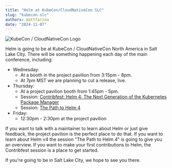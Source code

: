 ```yaml
---
title: "Helm at KubeCon/CloudNativeCon SLC"
slug: "kubecon-slc"
authors: mattfarina
date: "2024-11-07"
---
```


![KubeCon / CloudNativeCon Logo](/img/kubecon.png)

Helm is going to be at KubeCon / CloudNativeCon North America in Salt Lake City. There will be something happening each day of the main conference, including:
<!-- truncate -->

* Wednesday: 
  * At a booth in the project pavilion from 3:15pm - 8pm.
  * At 7pm MST we are planning to cut a release, live.
* Thursday: 
  * At a project pavilion booth from 1:45pm - 5pm.
  * Session: [Contribfest: Helm 4: The Next Generation of the Kubernetes Package Manager](https://kccncna2024.sched.com/event/1howt)
  * Session: [The Path to Helm 4](https://kccncna2024.sched.com/event/1hoxU)
* Friday:
  * 12:30pm - 2:30pm at the project pavilion

If you want to talk with a maintainer to learn about Helm or just give feedback, the project pavilion is the perfect place to do that. If you want to learn about Helm v4 the session "The Path to Helm 4" is going to give you an overview. If you want to make your first contributions to Helm, the Contribfest session is a place to get started.

If you're going to be in Salt Lake City, we hope to see you there.